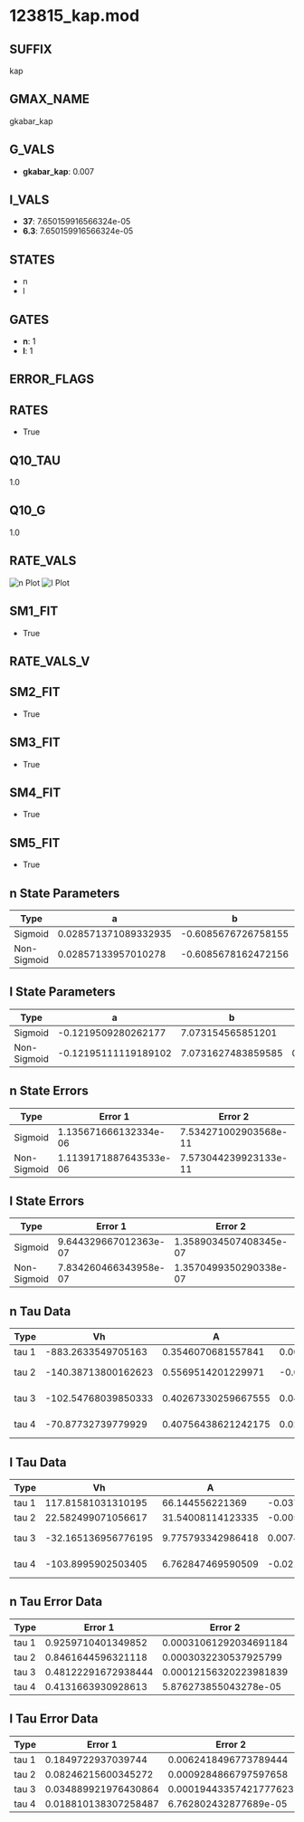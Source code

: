 # 123815_kap.mod

## SUFFIX

kap

## GMAX_NAME

gkabar_kap

## G_VALS

- **gkabar_kap**: 0.007

## I_VALS

- **37**: 7.650159916566324e-05
- **6.3**: 7.650159916566324e-05

## STATES

- n
- l

## GATES

- **n**: 1
- **l**: 1

## ERROR_FLAGS


## RATES

- True

## Q10_TAU

1.0

## Q10_G

1.0

## RATE_VALS

![n Plot](/Users/pbozelos/Dropbox/icg-Chai-Panos/supermodels/output_markdown_files/K/123815_kap.mod/images/n.png)
![l Plot](/Users/pbozelos/Dropbox/icg-Chai-Panos/supermodels/output_markdown_files/K/123815_kap.mod/images/l.png)

## SM1_FIT

- True

## RATE_VALS_V

## SM2_FIT

- True

## SM3_FIT

- True

## SM4_FIT

- True

## SM5_FIT

- True

## n State Parameters

| Type | a | b | c | d |
| --- | --- | --- | --- | --- |
| Sigmoid | 0.028571371089332935 | -0.6085676726758155 |
| Non-Sigmoid | 0.02857133957010278 | -0.6085678162472156 | 1.0000007672939497 | -5.613165006578153e-07 |

## l State Parameters

| Type | a | b | c | d |
| --- | --- | --- | --- | --- |
| Sigmoid | -0.1219509280262177 | 7.073154565851201 |
| Non-Sigmoid | -0.12195111119189102 | 7.0731627483859585 | 0.999999089147212 | 1.5116961702709974e-08 |

## n State Errors

| Type | Error 1 | Error 2 | Error 3 |
| --- | --- | --- | --- |
| Sigmoid | 1.135671666132334e-06 | 7.534271002903568e-11 | 5.101298479320622e-07 |
| Non-Sigmoid | 1.1139171887643533e-06 | 7.573044239923133e-11 | 5.003580022811413e-07 |

## l State Errors

| Type | Error 1 | Error 2 | Error 3 |
| --- | --- | --- | --- |
| Sigmoid | 9.644329667012363e-07 | 1.3589034507408345e-07 | 7.823827358589209e-07 |
| Non-Sigmoid | 7.834260466343958e-07 | 1.3570499350290338e-07 | 6.355434072369639e-07 |

## n Tau Data

| Type | Vh | A | b1 | b2 | c1 | c2 | d1 | d2 | e1 | e2 |
| --- | --- | --- | --- | --- | --- | --- | --- | --- | --- | --- |
| tau 1 | -883.2633549705163 | 0.3546070681557841 | 0.0017507058151336966 | 0.00048533868620000164 |
| tau 2 | -140.38713800162623 | 0.5569514201229971 | -0.010396418912808162 | 0.0001671103354148773 | 0.010396737039197959 | -2.5984447376509425e-05 |
| tau 3 | -102.54768039850333 | 0.40267330259667555 | 0.045918458464863136 | -0.0014403965124939585 | 1.928882377882822e-05 | 0.014680754989861329 | -9.891800890493417e-05 | 2.1527609203397716e-07 |
| tau 4 | -70.87732739779929 | 0.40756438621242175 | 0.020330528537219943 | 0.0002567277252711959 | 1.1583770846789453e-05 | 2.413705333153522e-07 | 0.02688294820881033 | -0.00036555613153242596 | 2.1270234940440263e-06 | -4.4832254951567345e-09 |

## l Tau Data

| Type | Vh | A | b1 | b2 | c1 | c2 | d1 | d2 | e1 | e2 |
| --- | --- | --- | --- | --- | --- | --- | --- | --- | --- | --- |
| tau 1 | 117.81581031310195 | 66.144556221369 | -0.037177767173309846 | -0.015816036870247945 |
| tau 2 | 22.582499071056617 | 31.54008114123335 | -0.005894341142347137 | 0.00010133382179892687 | -0.04492879213365396 | -0.0002626015807998801 |
| tau 3 | -32.165136956776195 | 9.775793342986418 | 0.007443416228800534 | 6.441198459959663e-05 | -3.459410851428473e-07 | -0.007446242620917538 | -0.000827647837998043 | -1.0516078539688329e-05 |
| tau 4 | -103.8995902503405 | 6.762847469590509 | -0.021362234578124858 | 0.00043649789852023726 | -2.1156420327164596e-06 | 3.3668305777357855e-09 | -0.37261450593449486 | 0.010805837275211954 | -9.992225308027323e-05 | 2.6883055549157907e-07 |

## n Tau Error Data

| Type | Error 1 | Error 2 | Error 3 |
| --- | --- | --- | --- |
| tau 1 | 0.9259710401349852 | 0.00031061292034691184 | 0.021995450918355558 |
| tau 2 | 0.8461644596321118 | 0.0003032230537925799 | 0.02009973102180583 |
| tau 3 | 0.48122291672938444 | 0.00012156320223981839 | 0.011430935295952746 |
| tau 4 | 0.4131663930928613 | 5.876273855043278e-05 | 0.00981432542324784 |

## l Tau Error Data

| Type | Error 1 | Error 2 | Error 3 |
| --- | --- | --- | --- |
| tau 1 | 0.1849722937039744 | 0.0062418496773789444 | 0.116393468564046 |
| tau 2 | 0.08246215600345272 | 0.0009284866797597658 | 0.051889156858658254 |
| tau 3 | 0.034889921976430864 | 0.00019443357421777623 | 0.021954417904687898 |
| tau 4 | 0.018810138307258487 | 6.762802432877689e-05 | 0.011836244217499296 |

